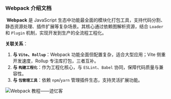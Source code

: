 ### **Webpack 介绍文档**

​	**Webpack** 是 JavaScript 生态中功能最全面的模块化打包工具，支持代码分割、静态资源处理、插件扩展等复杂场景。其核心通过依赖图解析资源，结合 `Loader` 和 `Plugin` 机制，实现开发到生产的全流程工程化。

**关联关系**：

1. **与 `Vite`、`Rollup`**：Webpack 功能全面但配置复杂，适合大型应用；Vite 侧重开发速度，Rollup 专注库打包，三者互补。
2. **与 `构建工程化`**：作为工程化核心，与 `ESLint`、`Babel` 协同，保障代码质量与兼容性。
3. **与 `包管理工具`**：依赖 `npm`/`yarn` 管理插件生态，支持灵活扩展功能。

![Webpack 教程——迹忆客](https://www.jiyik.com/uploads/210927/I_2021092720213517f8f0.png)